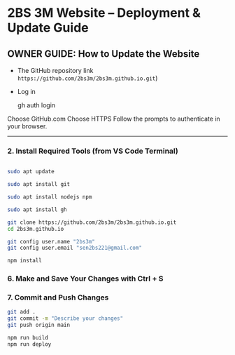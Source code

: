 # 2BS 3M Website – Deployment & Update Guide





## OWNER GUIDE: How to Update the Website

  - The GitHub repository link `https://github.com/2bs3m/2bs3m.github.io.git`)
  - Log in 

    gh auth login

  Choose GitHub.com
  Choose HTTPS
  Follow the prompts to authenticate in your browser.

---

### 2. Install Required Tools (from VS Code Terminal)

```bash

sudo apt update

sudo apt install git

sudo apt install nodejs npm

sudo apt install gh
```

```bash
git clone https://github.com/2bs3m/2bs3m.github.io.git
cd 2bs3m.github.io
```

```bash
git config user.name "2bs3m"
git config user.email "sen2bs221@gmail.com"
```

```bash
npm install
```

### 6. Make and Save Your Changes with Ctrl + S


### 7. Commit and Push Changes

```bash
git add .
git commit -m "Describe your changes"
git push origin main

npm run build
npm run deploy
```
